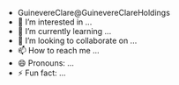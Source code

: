 - GuinevereClare@GuinevereClareHoldings
- 👀 I’m interested in ...
- 🌱 I’m currently learning ...
- 💞️ I’m looking to collaborate on ...
- 📫 How to reach me ...
- 😄 Pronouns: ...
- ⚡ Fun fact: ...

<!---
GCHoldings/GCHoldings is a ✨ special ✨ repository because its `README.md` (this file) appears on your GitHub profile.
You can click the Preview link to take a look at your changes.
--->
